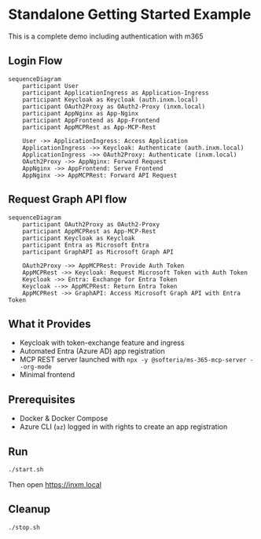 # Standalone Getting Started Example

This is a complete demo including authentication with m365

## Login Flow

```mermaid
sequenceDiagram
    participant User
    participant ApplicationIngress as Application-Ingress
    participant Keycloak as Keycloak (auth.inxm.local)
    participant OAuth2Proxy as OAuth2-Proxy (inxm.local)
    participant AppNginx as App-Nginx
    participant AppFrontend as App-Frontend
    participant AppMCPRest as App-MCP-Rest

    User ->> ApplicationIngress: Access Application
    ApplicationIngress ->> Keycloak: Authenticate (auth.inxm.local)
    ApplicationIngress ->> OAuth2Proxy: Authenticate (inxm.local)
    OAuth2Proxy ->> AppNginx: Forward Request
    AppNginx ->> AppFrontend: Serve Frontend
    AppNginx ->> AppMCPRest: Forward API Request
```

## Request Graph API flow

```mermaid 
sequenceDiagram
    participant OAuth2Proxy as OAuth2-Proxy
    participant AppMCPRest as App-MCP-Rest
    participant Keycloak as Keycloak
    participant Entra as Microsoft Entra
    participant GraphAPI as Microsoft Graph API

    OAuth2Proxy ->> AppMCPRest: Provide Auth Token
    AppMCPRest ->> Keycloak: Request Microsoft Token with Auth Token
    Keycloak ->> Entra: Exchange for Entra Token
    Keycloak -->> AppMCPRest: Return Entra Token
    AppMCPRest ->> GraphAPI: Access Microsoft Graph API with Entra Token
```


## What it Provides
* Keycloak with token-exchange feature and ingress
* Automated Entra (Azure AD) app registration
* MCP REST server launched with `npx -y @softeria/ms-365-mcp-server --org-mode`
* Minimal frontend

## Prerequisites
* Docker & Docker Compose
* Azure CLI (`az`) logged in with rights to create an app registration

## Run

```bash
./start.sh
```

Then open https://inxm.local

## Cleanup

```bash
./stop.sh
```
